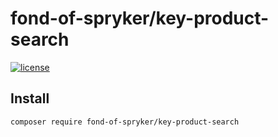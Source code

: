 # fond-of-spryker/key-product-search
[![license](https://img.shields.io/github/license/mashape/apistatus.svg)](https://packagist.org/packages/fond-of-spryker/key-product-search)

## Install

```
composer require fond-of-spryker/key-product-search
```

